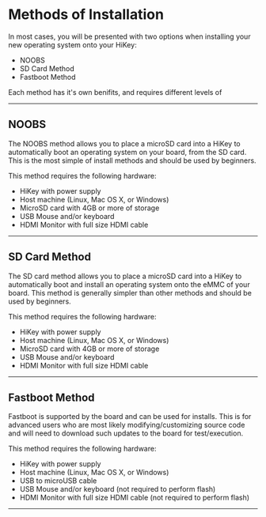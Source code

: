 # Methods of Installation

In most cases, you will be presented with two options when installing your new operating system onto your HiKey:

- NOOBS
- SD Card Method
- Fastboot Method

Each method has it's own benifits, and requires different levels of 

***

## NOOBS

The NOOBS method allows you to place a microSD card into a HiKey to automatically boot an operating system on your board, from the SD card. This is the most simple of install methods and should be used by beginners.

This method requires the following hardware:

- HiKey with power supply
- Host machine (Linux, Mac OS X, or Windows)
- MicroSD card with 4GB or more of storage
- USB Mouse and/or keyboard
- HDMI Monitor with full size HDMI cable

***

## SD Card Method

The SD card method allows you to place a microSD card into a HiKey to automatically boot and install an operating system onto the eMMC of your board. This method is generally simpler than other methods and should be used by beginners.

This method requires the following hardware:

- HiKey with power supply
- Host machine (Linux, Mac OS X, or Windows)
- MicroSD card with 4GB or more of storage
- USB Mouse and/or keyboard
- HDMI Monitor with full size HDMI cable

***

## Fastboot Method

Fastboot is supported by the board and can be used for installs. This is for advanced users who are most likely modifying/customizing source code and will need to download such updates to the board for test/execution.

This method requires the following hardware:

- HiKey with power supply
- Host machine (Linux, Mac OS X, or Windows)
- USB to microUSB cable
- USB Mouse and/or keyboard (not required to perform flash)
- HDMI Monitor with full size HDMI cable (not required to perform flash)

***
